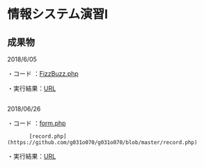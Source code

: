 情報システム演習Ⅰ
====

## 成果物

2018/6/05

・コード  ：[FizzBuzz.php](https://github.com/g031o070/g031o070/blob/master/FizzBuzz.php)

・実行結果：[URL](http://153.126.145.118/g031o070/FizzBuzz.php)

##

2018/06/26

・コード  ：[form.php](https://github.com/g031o070/g031o070/blob/master/form.php)

           [record.php](https://github.com/g031o070/g031o070/blob/master/record.php)
         
・実行結果：[URL](http://153.126.145.118/g031o070/form.php)

